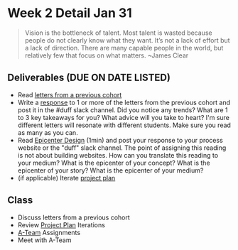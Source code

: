# Week 2 Detail Jan 31

> Vision is the bottleneck of talent. Most talent is wasted because people do not clearly know what they want. It’s not a lack of effort but a lack of direction. There are many capable people in the world, but relatively few that focus on what matters. \~James Clear

## Deliverables (DUE ON DATE LISTED)

* Read [letters from a previous cohort](https://drive.google.com/open?id=1Fr1cw72xTrvwSBTM6Bh9OU2XepJ1YNOk)&#x20;
* Write a [response](../assignments/responses.md) to 1 or more of the letters from the previous cohort and post it in the #duff slack channel. Did you notice any trends? What are 1 to 3 key takeaways for you? What advice will you take to heart? I'm sure different letters will resonate with different students. Make sure you read as many as you can.
* Read [Epicenter Design](https://basecamp.com/gettingreal/09.2-epicenter-design) (1min) and post your response to your process website or the "duff" slack channel. The point of assigning this reading is not about building websites. How can you translate this reading to your medium? What is the epicenter of your concept? What is the epicenter of your story? What is the epicenter of your medium?
* (if applicable) Iterate [project plan](../project\_plan/)

## Class

* Discuss letters from a previous cohort
* Review [Project Plan](../project\_plan/) Iterations&#x20;
* [A-Team](../assignments/accountability\_partner.md) Assignments&#x20;
* Meet with A-Team

